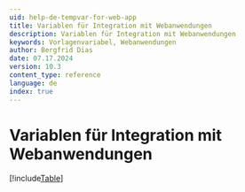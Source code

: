 ```yaml
---
uid: help-de-tempvar-for-web-app
title: Variablen für Integration mit Webanwendungen
description: Variablen für Integration mit Webanwendungen
keywords: Vorlagenvariabel, Webanwendungen
author: Bergfrid Dias
date: 07.17.2024
version: 10.3
content_type: reference
language: de
index: true
---
```


# Variablen für Integration mit Webanwendungen

[!include[Table](../../../../../common/includes/variable/table-web-app.md)]
